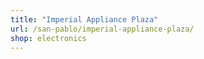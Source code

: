 ```yaml
---
title: "Imperial Appliance Plaza"
url: /san-pablo/imperial-appliance-plaza/
shop: electronics
---
```

